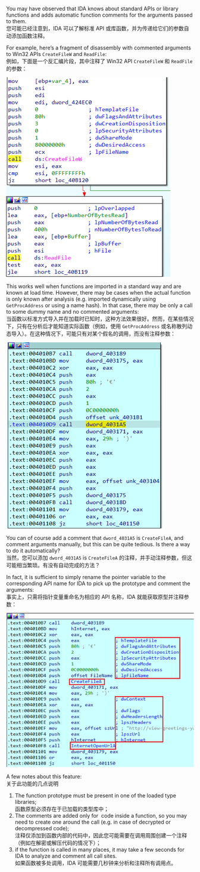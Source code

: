 You may have observed that IDA knows about standard APIs or library functions and adds automatic function comments for the arguments passed to them.  
您可能已经注意到，IDA 可以了解标准 API 或库函数，并为传递给它们的参数自动添加函数注释。

For example, here’s a fragment of disassembly with commented arguments to Win32 APIs `CreateFileW` and `ReadFile`:  
例如，下面是一个反汇编片段，其中注释了 Win32 API `CreateFileW` 和 `ReadFile` 的参数：

![](assets/2021/10/pit_args1.png)

This works well when functions are imported in a standard way and are known at load time. However, there may be cases when the actual function is only known after analysis (e.g. imported dynamically using  `GetProcAddress` or using a name hash). In that case, there may be only a call to some dummy name and no commented arguments:  
当函数以标准方式导入并在加载时已知时，这种方法效果很好。然而，在某些情况下，只有在分析后才能知道实际函数（例如，使用 `GetProcAddress` 或名称散列动态导入）。在这种情况下，可能只有对某个假名的调用，而没有注释参数：

![](assets/2021/10/pit_unmarked.png)

You can of course add a comment that `dword_4031A5` is `CreateFileA`, and comment arguments manually, but this can be quite tedious. Is there a way to do it automatically?   
当然，您可以添加 `dword_4031A5` is `CreateFileA` 的注释，并手动注释参数，但这可能相当繁琐。有没有自动完成的方法？

In fact, it is sufficient to simply rename the pointer variable to the corresponding API name for IDA to pick up the prototype and comment the arguments:  
事实上，只需将指针变量重命名为相应的 API 名称，IDA 就能获取原型并注释参数：

![](assets/2021/10/pit_marked.png)

A few notes about this feature:  
关于此功能的几点说明

1.  The function prototype must be present in one of the loaded type libraries;  
    函数原型必须存在于已加载的类型库中；
2.  The comments are added only for  code inside a function, so you may need to create one around the call (e.g. in case of decrypted or decompressed code);  
    注释仅添加到函数内部的代码中，因此您可能需要在调用周围创建一个注释（例如在解密或解压代码的情况下）；
3.  if the function is called in many places, it may take a few seconds for IDA to analyze and comment all call sites.  
    如果函数被多处调用，IDA 可能需要几秒钟来分析和注释所有调用点。